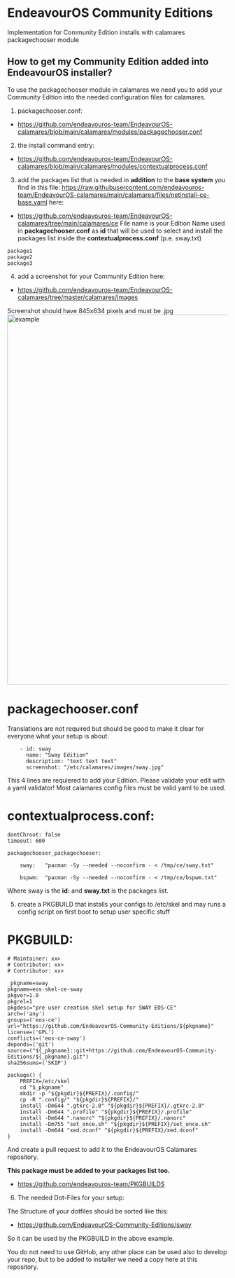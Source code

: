 # EndeavourOS Community Editions 
Implementation for Community Edition installs with calamares packagechooser module

## How to get my Community Edition added into EndeavourOS installer?

To use the packagechooser module in calamares we need you to add your Community Edition into the needed configuration files for calamares.
1. packagechooser.conf:
* https://github.com/endeavouros-team/EndeavourOS-calamares/blob/main/calamares/modules/packagechooser.conf

2. the install command entry:
* https://github.com/endeavouros-team/EndeavourOS-calamares/blob/main/calamares/modules/contextualprocess.conf

3. add the packages list that is needed in **addition** to the **base system** you find in this file: 
https://raw.githubusercontent.com/endeavouros-team/EndeavourOS-calamares/main/calamares/files/netinstall-ce-base.yaml 
here:
* https://github.com/endeavouros-team/EndeavourOS-calamares/tree/main/calamares/ce
File name is your Edition Name used in **packagechooser.conf** as **id** that will be used to select and install the packages list inside the **contextualprocess.conf** (p.e. sway.txt)

```
package1
package2
package3
```


4. add a screenshot for your Community Edition here:
* https://github.com/endeavouros-team/EndeavourOS-calamares/tree/master/calamares/images

Screenshot should have 845x634 pixels and must be .jpg
<img src="https://raw.githubusercontent.com/endeavouros-team/EndeavourOS-calamares/main/calamares/images/community.jpg" alt="example" width="845"/>

# packagechooser.conf

Translations are not required  but should be good to make it clear for everyone what your setup is about.

```
    - id: sway
      name: "Sway Edition"
      description: "text text text"
      screenshot: "/etc/calamares/images/sway.jpg"
 ```

This 4 lines are requiered to add your Edition. Please validate your edit with a yaml validator! Most calamares config files must be valid yaml to be used.

# contextualprocess.conf:

```
dontChroot: false
timeout: 600

packagechooser_packagechooser:

    sway:   "pacman -Sy --needed --noconfirm - < /tmp/ce/sway.txt"
    
    bspwm:  "pacman -Sy --needed --noconfirm - < /tmp/ce/bspwm.txt"
```
   
 
 Where sway is the **id:** and **sway.txt** is the packages list.
 
5. create a PKGBUILD that installs your configs to /etc/skel and may runs a config script on first boot to setup user specific stuff

# PKGBUILD:
```
# Maintainer: xx>
# Contributor: xx>
# Contributor: xx>

_pkgname=sway
pkgname=eos-skel-ce-sway
pkgver=1.0
pkgrel=1
pkgdesc="pre user creation skel setup for SWAY EOS-CE"
arch=('any')
groups=('eos-ce')
url="https://github.com/EndeavourOS-Community-Editions/${pkgname}"
license=('GPL')
conflicts=('eos-ce-sway')
depends=('git')
source=("${_pkgname}::git+https://github.com/EndeavourOS-Community-Editions/${_pkgname}.git")
sha256sums=('SKIP')

package() {
    PREFIX=/etc/skel
    cd "$_pkgname"
    mkdir -p "${pkgdir}${PREFIX}/.config/"
    cp -R ".config/" "${pkgdir}${PREFIX}/"
    install -Dm644 ".gtkrc-2.0" "${pkgdir}${PREFIX}/.gtkrc-2.0"
    install -Dm644 ".profile" "${pkgdir}${PREFIX}/.profile"
    install -Dm644 ".nanorc" "${pkgdir}${PREFIX}/.nanorc"
    install -Dm755 "set_once.sh" "${pkgdir}${PREFIX}/set_once.sh"
    install -Dm644 "xed.dconf" "${pkgdir}${PREFIX}/xed.dconf"
}
```
And create a pull request to add it to the EndeavourOS Calamares repository.

**This package must be added to your packages list too.**

* https://github.com/endeavouros-team/PKGBUILDS

6. The needed Dot-Files for your setup:

The Structure of your dotfiles should be sorted like this:

* https://github.com/EndeavourOS-Community-Editions/sway

So it can be used by the PKGBUILD in the above example.

You do not need to use GitHub, any other place can be used also to develop your repo, but to be added to installer we need a copy here at this repository.
